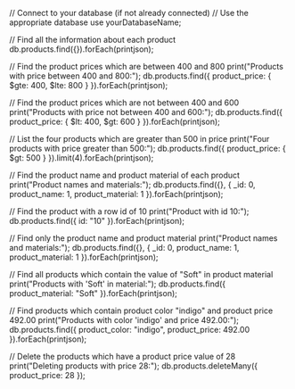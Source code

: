 // Connect to your database (if not already connected)
// Use the appropriate database
use yourDatabaseName;


// Find all the information about each product
db.products.find({}).forEach(printjson);


// Find the product prices which are between 400 and 800
print("Products with price between 400 and 800:");
db.products.find({ product_price: { $gte: 400, $lte: 800 } }).forEach(printjson);


// Find the product prices which are not between 400 and 600
print("Products with price not between 400 and 600:");
db.products.find({ product_price: { $lt: 400, $gt: 600 } }).forEach(printjson);


// List the four products which are greater than 500 in price
print("Four products with price greater than 500:");
db.products.find({ product_price: { $gt: 500 } }).limit(4).forEach(printjson);


// Find the product name and product material of each product
print("Product names and materials:");
db.products.find({}, { _id: 0, product_name: 1, product_material: 1 }).forEach(printjson);


// Find the product with a row id of 10
print("Product with id 10:");
db.products.find({ id: "10" }).forEach(printjson);


// Find only the product name and product material
print("Product names and materials:");
db.products.find({}, { _id: 0, product_name: 1, product_material: 1 }).forEach(printjson);


// Find all products which contain the value of "Soft" in product material
print("Products with 'Soft' in material:");
db.products.find({ product_material: "Soft" }).forEach(printjson);


// Find products which contain product color "indigo" and product price 492.00
print("Products with color 'indigo' and price 492.00:");
db.products.find({ product_color: "indigo", product_price: 492.00 }).forEach(printjson);


// Delete the products which have a product price value of 28
print("Deleting products with price 28:");
db.products.deleteMany({ product_price: 28 });




